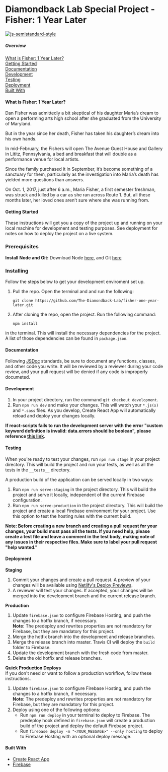 # Diamondback Lab Special Project - Fisher: 1 Year Later

[![js-semistandard-style](https://img.shields.io/badge/code%20style-semistandard-brightgreen.svg?style=flat-square)](https://github.com/Flet/semistandard)


##### Overview
[What is Fisher: 1 Year Later?](#what-is-fisher-1-year-later)  
[Getting Started](#getting-started)  
[Documentation](#documentation)  
[Development](#development)  
[Testing](#testing)  
[Deployment](#deployment)  
[Built With](#built-with)

#### What is Fisher: 1 Year Later?
Dan Fisher was admittedly a bit skeptical of his daughter Maria’s dream to open
a performing arts high school after she graduated from the University of
Maryland.  

But in the year since her death, Fisher has taken his daughter’s dream into his
own hands.  

In mid-February, the Fishers will open The Avenue Guest House and Gallery in
Lititz, Pennsylvania, a bed and breakfast that  will double as a performance
venue for local artists.  

Since the family purchased it in September, it’s become something of a sanctuary
for them, particularly as the investigation into Maria’s death has yielded more
questions than answers.  

On Oct. 1, 2017, just after 6 a.m., Maria Fisher, a first semester freshman, was
struck and killed by a car as she ran across Route 1. But, all these months
later, her loved ones aren’t sure where she was running from.   


#### Getting Started
These instructions will get you a copy of the project up and running on your local machine for development and testing purposes. See deployment for notes on how to deploy the project on a live system.

### Prerequisites
**Install Node and Git:**  Download Node [here](https://nodejs.org/en/download/), and Git [here](https://git-scm.com/downloads)

### Installing
Follow the steps below to get your development enviroment set up.

1.  Pull the repo. Open the terminal and and run the following:

    ```
    git clone https://github.com/The-Diamondback-Lab/fisher-one-year-later.git
    ```

2.  After cloning the repo, open the project. Run the following command:

    ```
    npm install
    ```

   in the terminal. This will install the necessary dependencies for the
   project. A list of those dependencies can be found in `package.json`.

#### Documentation
Following [JSDoc](http://usejsdoc.org/) standards, be sure to document any functions, classes, and other
code you write. It will be reviewed by a reviewer during your code review, and
your pull request will be denied if any code is improperly documeted.

#### Development
1. In your project directory, run the command  `git checkout development`.
2. Run `npm run dev` and make your changes. This will watch your `*.js(x)` and
   `*.sass` files. As you develop, Create React App will automatically reload
   and deploy your changes locally.

**If react-scripts fails to run the development server with the error "custom
keyword definition is invalid: data.errors should be boolean", please reference
[this link](https://github.com/webpack/webpack/issues/8768#issuecomment-462090327).**

#### Testing
When you're ready to test your changes, run `npm run stage` in your project
directory. This will build the project and run your tests, as well as all the tests in the `__tests__` directory.  

A production build of the application can be served locally in two ways:
1. Run `npm run serve-staging` in the project directory. This will build the
   project and serve it locally, independent of the current Firebase configuration.
2. Run `npm run serve-production` in the project directory. This will build the project and
   create a local Firebase environment for your project. Use this option to test
   the hosting rules with the current build.

**Note: Before creating a new branch and creating a pull request for your
changes, your build must pass all the tests. If you need help, please create a
test file and leave a comment in the test body, making note of any issues in
their respective files. Make sure to label your pull request "help wanted."**

#### Deployment
**Staging**
1. Commit your changes and create a pull request. A preview of your changes will
   be available using [Netlify's Deploy Previews][1].
2. A reviewer will test your changes. If accepted, your changes will be merged
   into the development branch and the current release branch.

**Production**
1. Update `firebase.json` to configure Firebase Hosting, and push the changes
   to a hotfix branch, if necessary.  
   **Note:** The predeploy and rewrites properties are not mandatory for
   Firebase, but they are mandatory for this project.  
2. Merge the hotfix branch into the development and release branches.
3. Merge the release branch into master. Travis CI will deploy the `build`
   folder to Firebase.
4. Update the development branch with the fresh code from master.
5. Delete the old hotfix and release branches.

**Quick Production Deploys**  
If you don't need or want to follow a production workflow, follow these
instructions.
1. Update `firebase.json` to configure Firebase Hosting, and push the changes
   to a hotfix branch, if necessary.  
   **Note:** The predeploy and rewrites properties are not mandatory for
   Firebase, but they are mandatory for this project.  
2. Deploy using one of the following options:
   - Run `npm run deploy` in your terminal to deploy to Firebase. The predeploy
     hook defined in `firebase.json` will create a production build of the
     project and deploy the default Firebase project. 
   - Run `firebase deploy -m "<YOUR_MESSAGE>" --only hosting` to deploy to
     Firebase Hosting with an optional deploy message.


#### Built With
- [Create React App](https://github.com/facebook/create-react-app)
- [Firebase](https://firebase.google.com/docs/web/setup)

[1]: https://www.netlify.com/blog/2016/07/20/introducing-deploy-previews-in-netlify/?_ga=2.240121859.1458332513.1549763090-1097346967.1549120139
